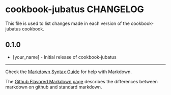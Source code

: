 cookbook-jubatus CHANGELOG
==========================

This file is used to list changes made in each version of the cookbook-jubatus cookbook.

0.1.0
-----
- [your_name] - Initial release of cookbook-jubatus

- - -
Check the [Markdown Syntax Guide](http://daringfireball.net/projects/markdown/syntax) for help with Markdown.

The [Github Flavored Markdown page](http://github.github.com/github-flavored-markdown/) describes the differences between markdown on github and standard markdown.
